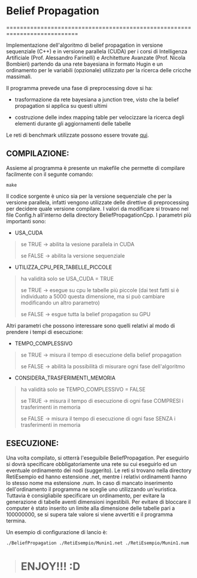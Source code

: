 # Belief Propagation 
===========================================================================

Implementazione dell'algoritmo di belief propagation in versione sequenziale (C++) e in versione parallela (CUDA) per i corsi di Intelligenza Artificiale (Prof. Alessandro Farinelli) e Architetture Avanzate (Prof. Nicola Bombieri) partendo da una rete bayesiana in formato Hugin e un ordinamento per le variabili (opzionale) utilizzato per la ricerca delle cricche massimali.


Il programma prevede una fase di preprocessing dove si ha:

- trasformazione da rete bayesiana a junction tree, visto che la belief propagation si applica su questi ultimi

- costruzione delle index mapping table per velocizzare la ricerca degli elementi durante gli aggiornamenti delle tabelle

Le reti di benchmark utilizzate possono essere trovate [qui](http://bndg.cs.aau.dk/html/bayesian_networks.html).
 

## COMPILAZIONE:

Assieme al programma è presente un makefile che permette di compilare facilmente con il segunte comando:

    make

Il codice sorgente è unico sia per la versione sequenziale che per la versione parallela,
infatti vengono utilizzate delle direttive di preprocessing per decidere quale versione compilare.
I valori da modificare si trovano nel file Config.h all'interno della directory BeliefPropagationCpp.
I parametri più importanti sono:

- USA_CUDA
>	se TRUE  -> abilita la vesione parallela in CUDA
>
>	se FALSE -> abilita la versione sequenziale

- UTILIZZA_CPU_PER_TABELLE_PICCOLE
>	ha validità solo se USA_CUDA = TRUE
>
>	se TRUE -> esegue su cpu le tabelle più piccole (dai test fatti si è individuato a 5000 questa dimensione, ma si può cambiare modificando un altro parametro)
>
>	se FALSE -> esgue tutta la belief propagation su GPU

Altri parametri che possono interessare sono quelli relativi al modo di prendere i tempi di esecuzione:

- TEMPO_COMPLESSIVO
>	se TRUE  -> misura il tempo di esecuzione della belief propagation
>
>	se FALSE -> abilità la possibilità di misurare ogni fase dell'algoritmo

- CONSIDERA_TRASFERIMENTI_MEMORIA
>	ha validità solo se TEMPO_COMPLESSIVO = FALSE
>
>	se TRUE  -> misura il tempo di esecuzione di ogni fase COMPRESI i trasferimenti in memoria
>
>	se FALSE -> misura il tempo di esecuzione di ogni fase SENZA i trasferimenti in memoria


## ESECUZIONE:

Una volta compilato, si otterrà l'eseguibile BeliefPropagation.
Per eseguirlo si dovrà specificare obbligatoriamente una rete su cui eseguirlo ed un eventuale ordinamento dei nodi (suggerito).
Le reti si trovano nella directory RetiEsempio ed hanno estensione .net, mentre i relativi ordinamenti hanno lo stesso nome ma estensione .num.
In caso di mancato inserimento dell'ordinamento il programma ne sceglie uno utilizzando un'euristica. Tuttavia è consigliabile specificare un ordinamento, per evitare la generazione di tabelle aventi dimensioni ingestibili.
Per evitare di bloccare il computer è stato inserito un limite alla dimensione delle tabelle pari a 100000000, se si supera tale valore si viene avvertiti e il programma termina.

Un esempio di configurazione di lancio è:

	./BeliefPropagation ./RetiEsempio/Munin1.net ./RetiEsempio/Munin1.num
	
> # ENJOY!!! :D